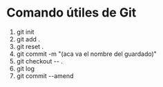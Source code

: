 # Comando útiles de Git

1. git init
2. git add .
3. git reset .
4. git commit -m "(aca va el nombre del guardado)"
5. git checkout -- .
6. git log
7. git commit --amend
